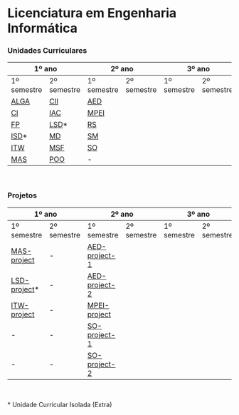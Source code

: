 # Licenciatura em Engenharia Informática


### Unidades Curriculares

<table><thead>
  <tr>
    <th colspan="2">1º ano</th>
    <th colspan="2">2º ano</th>
    <th colspan="2">3º ano</th>
  </tr></thead>
<tbody>
  <tr>
    <td>1º semestre</td>
    <td>2º semestre</td>
    <td>1º semestre</td>
    <td>2º semestre</td>
    <td>1º semestre</td>
    <td>2º semestre</td>
  </tr>
  <tr>
    <td><a href="https://github.com/pedropintoo/ALGA" target="_blank" rel="noopener noreferrer">ALGA</a></td>
    <td><a href="https://github.com/pedropintoo/CII" target="_blank" rel="noopener noreferrer">CII</a></td>
    <td><a href="https://github.com/pedropintoo/AED" target="_blank" rel="noopener noreferrer">AED</a></td>
    <td></td>
    <td></td>
    <td></td>
  </tr>
  <tr>
    <td><a href="https://github.com/pedropintoo/CI" target="_blank" rel="noopener noreferrer">CI</a></td>
    <td><a href="https://github.com/pedropintoo/IAC" target="_blank" rel="noopener noreferrer">IAC</a></td>
    <td><a href="https://github.com/pedropintoo/MPEI" target="_blank" rel="noopener noreferrer">MPEI</a></td>
    <td></td>
    <td></td>
    <td></td>
  </tr>
  <tr>
    <td><a href="https://github.com/pedropintoo/FP" target="_blank" rel="noopener noreferrer">FP</a></td>
    <td><a href="https://github.com/pedropintoo/LSD" target="_blank" rel="noopener noreferrer">LSD</a>*</td>
    <td><a href="https://github.com/pedropintoo/RS" target="_blank" rel="noopener noreferrer">RS</a></td>
    <td></td>
    <td></td>
    <td></td>
  </tr>
  <tr>
    <td><a href="https://github.com/pedropintoo/ISD" target="_blank" rel="noopener noreferrer">ISD</a>*</td>
    <td><a href="https://github.com/pedropintoo/MD" target="_blank" rel="noopener noreferrer">MD</a></td>
    <td><a href="https://github.com/pedropintoo/SM" target="_blank" rel="noopener noreferrer">SM</a></td>
    <td></td>
    <td></td>
    <td></td>
  </tr>
  <tr>
    <td><a href="https://github.com/pedropintoo/ITW" target="_blank" rel="noopener noreferrer">ITW</a></td>
    <td><a href="https://github.com/pedropintoo/MSF" target="_blank" rel="noopener noreferrer">MSF</a></td>
    <td><a href="https://github.com/pedropintoo/SO" target="_blank" rel="noopener noreferrer">SO</a></td>
    <td></td>
    <td></td>
    <td></td>
  </tr>
  <tr>
    <td><a href="https://github.com/pedropintoo/MAS" target="_blank" rel="noopener noreferrer">MAS</a></td>
    <td><a href="https://github.com/pedropintoo/POO" target="_blank" rel="noopener noreferrer">POO</a></td>
    <td>-</td>
    <td></td>
    <td></td>
    <td></td>
  </tr>
</tbody></table>

<br>

### Projetos

<table><thead>
  <tr>
    <th colspan="2">1º ano</th>
    <th colspan="2">2º ano</th>
    <th colspan="2">3º ano</th>
  </tr></thead>
<tbody>
  <tr>
    <td>1º semestre</td>
    <td>2º semestre</td>
    <td>1º semestre</td>
    <td>2º semestre</td>
    <td>1º semestre</td>
    <td>2º semestre</td>
  </tr>
    <tr>
        <td><a href="https://github.com/pedropintoo/MAS-project" target="_blank" rel="noopener noreferrer">MAS-project</a></td>
        <td>-</td>
        <td><a href="https://github.com/pedropintoo/AED-project-1" target="_blank" rel="noopener noreferrer">AED-project-1</a></td>
        <td></td>
        <td></td>
        <td></td>
    </tr>
    <tr>
        <td><a href="https://github.com/pedropintoo/LSD-project" target="_blank" rel="noopener noreferrer">LSD-project</a>*</td>
        <td>-</td>
        <td><a href="https://github.com/pedropintoo/AED-project-2" target="_blank" rel="noopener noreferrer">AED-project-2</a></td>
        <td></td>
        <td></td>
        <td></td>
    </tr>
    <tr>
        <td><a href="https://github.com/pedropintoo/ITW-project" target="_blank" rel="noopener noreferrer">ITW-project</a></td>
        <td>-</td>
        <td><a href="https://github.com/pedropintoo/MPEI-project" target="_blank" rel="noopener noreferrer">MPEI-project</a></td>
        <td></td>
        <td></td>
        <td></td>
    </tr>
    <tr>
        <td>-</td>
        <td>-</td>
        <td><a href="https://github.com/pedropintoo/SO-project-1" target="_blank" rel="noopener noreferrer">SO-project-1</a></td>
        <td></td>
        <td></td>
        <td></td>
    </tr>
    <tr>
        <td>-</td>
        <td>-</td>
        <td><a href="https://github.com/pedropintoo/SO-project-2" target="_blank" rel="noopener noreferrer">SO-project-2</a></td>
        <td></td>
        <td></td>
        <td></td>
    </tr>
</table>


<br>

\* Unidade Curricular Isolada (Extra)

